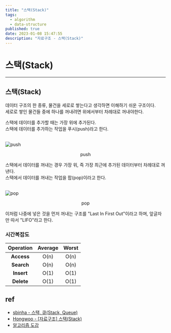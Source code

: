 ```yaml
---
title: "스택(Stack)"
tags:
  - algorithm
  - data-structure
published: true
date: 2023-01-08 15:47:55
description: "자료구조 - 스택(Stack)"
---
```


# 스택(Stack)

---

## 스택(Stack)

데이터 구조의 한 종류, 물건을 세로로 쌓는다고 생각하면 이해하기 쉬운 구조이다.<br />
세로로 쌓인 물건들 중에 하나를 꺼내려면 위에서부터 차례대로 꺼내야한다.

스택에 데이터를 추가할 때는 가장 위에 추가된다.<br />
스택에 데이터를 추가하는 작업을 푸시(push)라고 한다.<br />
<br />

![push](push.png)

<center>push</center>

스택에서 데이터를 꺼내는 경우 가장 위, 즉 가장 최근에 추가된 데이터부터 차례대로 꺼낸다.<br />
스택에서 데이터를 꺼내는 작업을 팝(pop)이라고 한다.<br />
<br />

![pop](pop.png)

<center>pop</center>

이처럼 나중에 넣은 것을 먼저 꺼내는 구조를 "Last In First Out"이라고 하며, 앞글자만 따서 "LIFO"라고 한다.<br />

### 시간복잡도

| Operation  | Average | Worst |
| :--------: | :-----: | :---: |
| **Access** |  O(n)   | O(n)  |
| **Search** |  O(n)   | O(n)  |
| **Insert** |  O(1)   | O(1)  |
| **Delete** |  O(1)   | O(1)  |

## ref

- [sbinha - 스택, 큐(Stack, Queue)](https://velog.io/@sbinha/%EC%8A%A4%ED%83%9D-%ED%81%90)
- [Hongwoo - [자료구조] 스택(Stack)](https://propercoding.tistory.com/17)
- [알고리즘 도감](https://apps.apple.com/kr/app/%EC%95%8C%EA%B3%A0%EB%A6%AC%EC%A6%98-%EB%8F%84%EA%B0%90/id1047532631)

